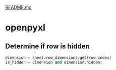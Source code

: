[README.md](README.md)

# openpyxl

## Determine if row is hidden

```python
dimension = sheet.row_dimensions.get(row_index)
is_hidden = dimension and dimension.hidden:
```